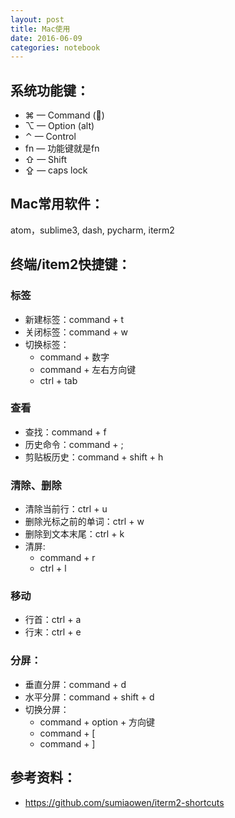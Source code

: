 ```yaml
---
layout: post
title: Mac使用
date: 2016-06-09
categories: notebook
---
```


## 系统功能键：


- ⌘ — Command ()
- ⌥ — Option (alt)
- ⌃ — Control
- fn — 功能键就是fn
- ⇧ — Shift
- ⇪ — caps lock


## Mac常用软件：
atom，sublime3, dash, pycharm, iterm2

## 终端/item2快捷键：

### 标签
- 新建标签：command + t
- 关闭标签：command + w
- 切换标签：
	- command + 数字
	- command + 左右方向键
	- ctrl + tab

### 查看
- 查找：command + f
- 历史命令：command + ;
- 剪贴板历史：command + shift + h


### 清除、删除
- 清除当前行：ctrl + u
- 删除光标之前的单词：ctrl + w
- 删除到文本末尾：ctrl + k
- 清屏:
	- command + r
	- ctrl + l

### 移动
- 行首：ctrl + a
- 行末：ctrl + e

### 分屏：
- 垂直分屏：command + d
- 水平分屏：command + shift + d
- 切换分屏：
	- command + option + 方向键
	- command + [
	- command + ]

## 参考资料：

- https://github.com/sumiaowen/iterm2-shortcuts